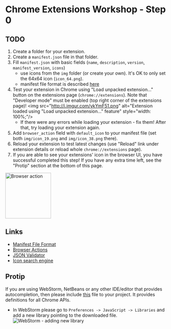 # Chrome Extensions Workshop - Step 0

## TODO

1. Create a folder for your extension.
2. Create a `manifest.json` file in that folder.
3. Fill `manifest.json` with basic fields (`name`, `description`, `version`, `manifest_version`, `icons`)
	- use icons from the `img` folder (or create your own). It's OK to only set the 64x64 icon (`icon_64.png`).
	- manifest file format is described [here](http://developer.chrome.com/extensions/manifest.html)
4. Test your extension in Chrome using "Load unpacked extension..." button on the extensions page (`chrome://extensions`). Note that "Developer mode" must be enabled (top right corner of the extensions page)!
<img src="http://i.imgur.com/ykYmF51.png" alt="Extension loaded using \"Load unpacked extension...\" feature" style="width: 100%;"/>
	- If there were any errors while loading your extension - fix them! After that, try loading your extension again.
5. Add `browser_action` field with `default_icon` to your manifest file (set both `img/icon_19.png` and `img/icon_38.png` there).
6. Reload your extension to test latest changes (use "Reload" link under extension details or reload whole `chrome://extensions` page).
7. If you are able to see your extensions' icon in the browser UI, you have successful completed this step! If you have any extra time left, see the "Protip" section at the bottom of this page.
<img src="http://i.imgur.com/GCEd81l.png" alt="Browser action" style="width:143px"/>

## Links
- [Manifest File Format](http://developer.chrome.com/extensions/manifest.html)
- [Browser Actions](http://developer.chrome.com/extensions/browserAction.html)
- [JSON Validator](http://jsonlint.com/)
- [Icon search engine](https://www.iconfinder.com/)

## Protip
If you are using WebStorm, NetBeans or any other IDE/editor that provides autocompletion, then please include [this](https://closure-compiler.googlecode.com/git/contrib/externs/chrome_extensions.js) file to your project. It provides definitions for all Chrome APIs.
- In WebStorm please go to `Preferences -> JavaScript -> Libraries` and add a new library pointing to the downloaded file.
![WebStorm - adding new library](http://i.imgur.com/PQ1Fw9r.png)
